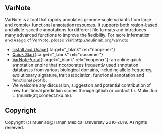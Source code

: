 ## VarNote
   VarNote is a tool that rapidly annotates genome-scale variants from large and complex functional annotation resources. It supports both region-based and allele-specific annotations for different file formats and introduces many advanced functions to improve the flexibility. For more information and usage of VarNote, please visit http://mulinlab.org/varnote.
 
   - [Install and Usage](http://mulinlab.org/varnote/vanno/vanno/vanno_command "Install and Usage"){:target="_blank" rel="noopener"}
   - [Quick Start](http://mulinlab.org/varnote/vanno/vanno/vanno_help "Quick Start"){:target="_blank" rel="noopener"}
   - [VarNotePortal](http://mulinlab.org/varnote/vanno/vanno/vanno_portal "VarNotePortal"){:target="_blank" rel="noopener"}: an online quick annotation engine that incorporates frequently used annotation databases from various biological domains, including allele frequency, evolutionary signature, trait association, functional annotation and functional profile.
   - We welcome any discussion, suggestion and potential contribution of new functional prediction scores through github or contact Dr. Mulin Jun Li (mulinli{at}connect.hku.hk). 


## Copyright
Copyright (c) Mulinlab@Tianjin Medical University 2016-2019. All rights reserved.

